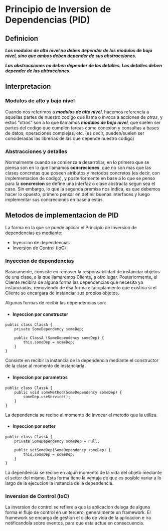 # Principio de Inversion de Dependencias (PID)
## Definicion
__*Los modulos de alto nivel no deben depender de los modulos de bajo nivel, sino que ambos deben depender de sus abstracciones.*__

__*Las abstracciones no deben depender de los detalles. Los detalles deben depender de las abtracciones.*__

## Interpretacion

### Modulos de alto y bajo nivel
Cuando nos referimos a *__modulos de alto nivel__*, hacemos referencia a aquellas partes de nuestro codigo que llama o invoca a acciones de *otros*, y estos "otros" son a lo que llamamos *__modulos de bajo nivel__*, que suelen ser partes del codigo que cumplen tareas como conexion y consultas a bases de datos, operaciones complejas, etc. (es decir, pueden/suelen ser consideradas las librerias de las que depende nuestro codigo)

### Abstracciones y detalles
Normalmente cuando se comienza a desarrollar, en lo primero que se piensa son en lo que llamamos __concreciones__, que no son mas que las clases concretas que poseen atributos y metodos concretos (es decir, con implementacion de codigo), y posteriormente en base a lo que se penso para la __concrecion__ se define una interfaz o clase abstracta segun sea el caso. Sin embargo, lo que la segunda premisa nos indica, es que debemos hacer lo opuesto, primero pensar en definir buenas interfaces y luego implementar sus concreciones en base a estas.

## Metodos de implementacion de PID
La forma en la que se puede aplicar el Principio de Inversion de dependencias es mediante:
- Inyeccion de dependencias
- Inversion de Control (IoC)

### Inyeccion de dependencias

Basicamente, consiste en remover la responsabilidad de instanciar objetos de una clase, a la que llamaremos Cliente, a otro lugar. Posteriormente, el Cliente recibira de alguna forma las dependencias que necesita ya instanciadas, removiendo de esa forma el acoplamiento que existiria si el Cliente se encargara de instanciar sus propios objetos.

Algunas formas de recibir las dependencias son:
- #### Inyeccion por constructor
```
public class ClassA {
    private SomeDependency someDep;

    public ClassA (SomeDependency someDep) {
        this.someDep = someDep;
    }
}
```
Consiste en recibir la instancia de la dependencia mediante el constructor de la clase al momento de instanciarla.

- #### Inyeccion por parametros
```
public class ClassA {
    public void someMethod(SomeDependency someDep) {
        someDep.useService();
    }
}
```
La dependencia se recibe al momento de invocar el metodo que la utiliza.

- #### Inyeccion por setter
```
public class ClassA {
    private SomeDependency someDep = null;

    public setSomeDep(SomeDependency someDep) {
        this.someDep = someDep;
    }
}
```
La dependencia se recibe en algun momento de la vida del objeto mediante el setter del mismo. Esta forma tiene la ventaja de que es posible variar a lo largo de la ejecucion la instancia de la dependencia.

### Inversion de Control (IoC)
 La inversion de control se refiere a que la aplicacion delega de alguna forma el flujo de control en un tercero, generalmente un framework. El framework se encarga de gestion el ciclo de vida de la aplicacion e ira notificandola sobre eventos, para que esta actue en consecuencia.
